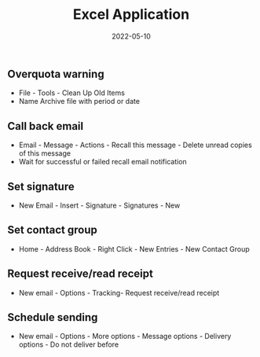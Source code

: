 ﻿---
title: Excel Application
date: 2022-05-10
update: 2022-05-10
categories: 
- Tools
- Office
tags: Outlook
description: 
---

## Overquota warning

- File - Tools - Clean Up Old Items
- Name Archive file with period or date

## Call back email

- Email - Message - Actions - Recall this message - Delete unread copies of this message
- Wait for successful or failed recall email notification

## Set signature

- New Email - Insert - Signature - Signatures - New

## Set contact group

- Home - Address Book - Right Click - New Entries - New Contact Group

## Request receive/read receipt

- New email - Options - Tracking- Request receive/read receipt

## Schedule sending

- New email - Options - More options - Message options - Delivery options - Do not deliver before

